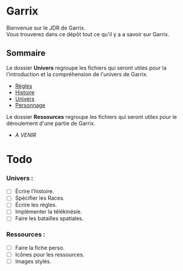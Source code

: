 # Garrix

Bienvenue sur le JDR de Garrix.  
Vous trouverez dans ce dépôt tout ce qu'il y a a savoir sur Garrix.

## Sommaire

Le dossier **Univers** regroupe les fichiers qui seront utiles pour la l'introduction et la compréhension de l'univers de Garrix.

- [Règles](./Univers/Bases.md)
- [Histoire](./Univers/Histoire.md)
- [Univers](./Univers/Univers.md)
- [Personnage](Univers/Personnage.md)

Le dossier **Ressources** regroupe les fichiers qui seront utiles pour le déroulement d'une partie de Garrix.

- *A VENIR*

# Todo

### Univers :

- [ ] Écrire l'histoire.
- [ ] Spécifier les Races.
- [ ] Écrire les règles.
- [ ] Implémenter la télékinésie.
- [ ] Faire les batailles spatiales.

### Ressources :

- [ ] Faire la fiche perso.
- [ ] Icônes pour les ressources.
- [ ] Images stylés.
